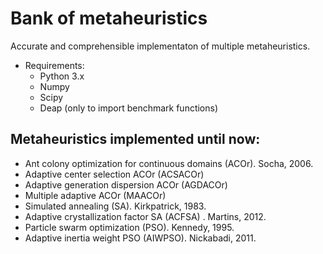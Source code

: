 # Bank of metaheuristics
Accurate and comprehensible implementaton of multiple metaheuristics.
- Requirements:
  - Python 3.x
  - Numpy
  - Scipy
  - Deap (only to import benchmark functions)

## Metaheuristics implemented until now:
- Ant colony optimization for continuous domains (ACOr). Socha, 2006.
- Adaptive center selection ACOr (ACSACOr)
- Adaptive generation dispersion ACOr (AGDACOr)
- Multiple adaptive ACOr (MAACOr) 
- Simulated annealing (SA). Kirkpatrick, 1983.
- Adaptive crystallization factor SA (ACFSA) . Martins, 2012.
- Particle swarm optimization (PSO). Kennedy, 1995.
- Adaptive inertia weight PSO (AIWPSO). Nickabadi, 2011.
